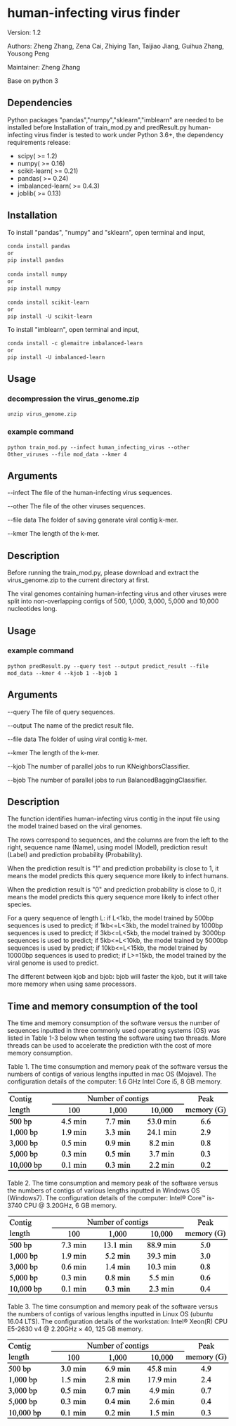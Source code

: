 # human-infecting virus finder
Version: 1.2

Authors: Zheng Zhang, Zena Cai, Zhiying Tan, Taijiao Jiang, Guihua Zhang, Yousong Peng

Maintainer: Zheng Zhang

Base on python 3

Dependencies
-----------
Python packages "pandas","numpy","sklearn","imblearn" are needed to be installed before Installation of train_mod.py and predResult.py
human-infecting virus finder is tested to work under Python 3.6+, the dependency requirements release:

* scipy( >= 1.2)
* numpy( >= 0.16)
* scikit-learn( >= 0.21)
* pandas( >= 0.24)
* imbalanced-learn( >= 0.4.3)
* joblib( >= 0.13)


Installation
-----------
To install "pandas", "numpy" and "sklearn", open terminal and input,

	conda install pandas
	or
	pip install pandas

	conda install numpy
	or
	pip install numpy

	conda install scikit-learn
	or
	pip install -U scikit-learn

To install "imblearn", open terminal and input,

	conda install -c glemaitre imbalanced-learn
	or
	pip install -U imbalanced-learn


Usage
-----------
### decompression the virus_genome.zip

	unzip virus_genome.zip

### example command

	python train_mod.py --infect human_infecting_virus --other Other_viruses --file mod_data --kmer 4


Arguments
-----------
--infect  The file of the human-infecting virus sequences.

--other The file of the other viruses sequences.

--file data The folder of saving generate viral contig k-mer.

--kmer  The length of the k-mer.


Description
-----------
Before running the train_mod.py, please download and extract the virus_genome.zip to the current directory at first. 

The viral genomes containing human-infecting virus and other viruses were split into non-overlapping contigs of 500, 1,000, 3,000, 5,000 and 10,000 nucleotides long.



Usage
-----------
### example command

	python predResult.py --query test --output predict_result --file mod_data --kmer 4 --kjob 1 --bjob 1


Arguments
-----------
--query The file of query sequences.

--output  The name of the predict result file.

--file data The folder of using viral contig k-mer.

--kmer  The length of the k-mer.

--kjob  The number of parallel jobs to run KNeighborsClassifier.

--bjob  The number of parallel jobs to run BalancedBaggingClassifier.


Description
-----------
The function identifies human-infecting virus contig in the input file using the model trained based on the viral genomes.

The rows correspond to sequences, and the columns are from the left to the right, sequence name (Name), using model (Model), prediction result (Label) and prediction probability (Probability).

When the prediction result is "1" and prediction probability is close to 1, it means the model predicts this query sequence more likely to infect humans.

When the prediction result is "0" and prediction probability is close to 0, it means the model predicts this query sequence more likely to infect other species.
 
For a query sequence of length L: if L<1kb, the model trained by 500bp sequences is used to predict; if 1kb<=L<3kb, the model trained by 1000bp sequences is used to predict; if 3kb<=L<5kb, the model trained by 3000bp sequences is used to predict; if 5kb<=L<10kb, the model trained by 5000bp sequences is used by predict; if 10kb<=L<15kb, the model trained by 10000bp sequences is used to predict; if L>=15kb, the model trained by the viral genome is used to predict.

The different between kjob and bjob: bjob will faster the kjob, but it will take more memory when using same processors.


Time and memory consumption of the tool
-----------
The time and memory consumption of the software versus the number of sequences inputted in three commonly used operating systems (OS) was listed in Table 1-3 below when testing the software using two threads. More threads can be used to accelerate the prediction with the cost of more memory consumption.

Table 1. The time consumption and memory peak of the software versus the numbers of contigs of various lengths inputted in mac OS (Mojave). The configuration details of the computer: 1.6 GHz Intel Core i5, 8 GB memory.

<p align="center">
  <img src="macOS_Time and memory consumption.png"/>
</p>


Table 2. The time consumption and memory peak of the software versus the numbers of contigs of various lengths inputted in Windows OS (Windows7). The configuration details of the computer: Intel® Core™ is-3740 CPU @ 3.20GHz, 6 GB memory.

<p align="center">
  <img src="Window_Time and memory consumption.png"/>
</p>


Table 3. The time consumption and memory peak of the software versus the numbers of contigs of various lengths inputted in Linux OS (ubuntu 16.04 LTS). The configuration details of the workstation: Intel® Xeon(R) CPU E5-2630 v4 @ 2.20GHz × 40, 125 GB memory.

<p align="center">
  <img src="Linux_Time and memory consumption.png"/>
</p>




